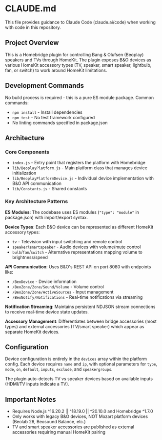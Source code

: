 # CLAUDE.md

This file provides guidance to Claude Code (claude.ai/code) when working with code in this repository.

## Project Overview

This is a Homebridge plugin for controlling Bang & Olufsen (Beoplay) speakers and TVs through HomeKit. The plugin exposes B&O devices as various HomeKit accessory types (TV, speaker, smart speaker, lightbulb, fan, or switch) to work around HomeKit limitations.

## Development Commands

No build process is required - this is a pure ES module package. Common commands:

- `npm install` - Install dependencies
- `npm test` - No test framework configured
- No linting commands specified in package.json

## Architecture

### Core Components

- `index.js` - Entry point that registers the platform with Homebridge
- `lib/BeoplayPlatform.js` - Main platform class that manages device initialization
- `lib/BeoplayPlatformDevice.js` - Individual device implementation with B&O API communication
- `lib/Constants.js` - Shared constants

### Key Architecture Patterns

**ES Modules**: The codebase uses ES modules (`"type": "module"` in package.json) with import/export syntax.

**Device Types**: Each B&O device can be represented as different HomeKit accessory types:
- `tv` - Television with input switching and remote control
- `speaker`/`smartspeaker` - Audio devices with volume/mute control
- `bulb`/`fan`/`switch` - Alternative representations mapping volume to brightness/speed

**API Communication**: Uses B&O's REST API on port 8080 with endpoints like:
- `/BeoDevice` - Device information
- `/BeoZone/Zone/Sound/Volume` - Volume control
- `/BeoZone/Zone/ActiveSources` - Input management
- `/BeoNotify/Notifications` - Real-time notifications via streaming

**Notification Streaming**: Maintains persistent NDJSON stream connections to receive real-time device state updates.

**Accessory Management**: Differentiates between bridge accessories (most types) and external accessories (TV/smart speaker) which appear as separate HomeKit devices.

## Configuration

Device configuration is entirely in the `devices` array within the platform config. Each device requires `name` and `ip`, with optional parameters for `type`, `mode`, `on`, `default`, `inputs`, `exclude`, and `speakergroups`.

The plugin auto-detects TV vs speaker devices based on available inputs (HDMI/TV inputs indicate a TV).

## Important Notes

- Requires Node.js ^16.20.2 || ^18.19.0 || ^20.10.0 and Homebridge ^1.7.0
- Only works with legacy B&O devices, NOT Mozart platform devices (Beolab 28, Beosound Balance, etc.)
- TV and smart speaker accessories are published as external accessories requiring manual HomeKit pairing